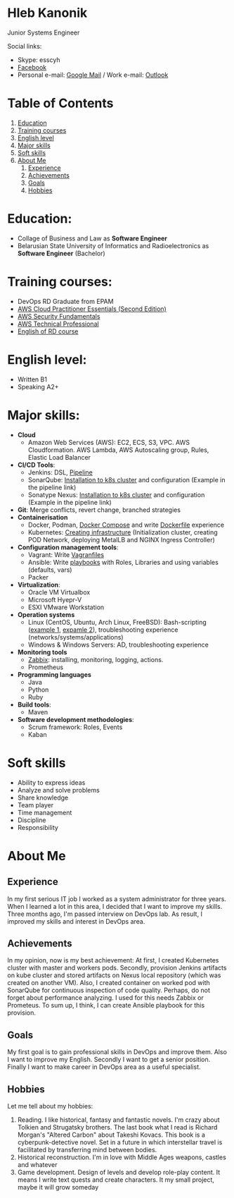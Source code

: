 Hleb Kanonik
=
Junior Systems Engineer

Social links:
- Skype: esscyh
- [Facebook](https://facebook.com/HlebKanonik)
- Personal e-mail: [Google Mail](mailto:esscyh@gmail.com) / Work e-mail: [Outlook](mailto:hleb_kanonik@epam.com)

Table of Contents
=
1. [Education](https://github.com/Cyberglamdring/4employers#education)
2. [Training courses](https://github.com/Cyberglamdring/4employers#training-courses)
3. [English level](https://github.com/Cyberglamdring/4employers#english-level)
4. [Major skills](https://github.com/Cyberglamdring/4employers#major-skills)
5. [Soft skills](https://github.com/Cyberglamdring/4employers#soft-skills)
6. [About Me](https://github.com/Cyberglamdring/4employers#about-me)
    1) [Experience](https://github.com/Cyberglamdring/4employers#experience)
    2) [Achievements](https://github.com/Cyberglamdring/4employers#achievements)
    3) [Goals](https://github.com/Cyberglamdring/4employers#goals)
    4) [Hobbies](https://github.com/Cyberglamdring/4employers#hobbies)
    
Education:
=
- Collage of Business and Law as **Software Engineer**
- Belarusian State University of Informatics and Radioelectronics as **Software Engineer** (Bachelor) 


Training courses:
=
- DevOps RD Graduate from EPAM
- [AWS Cloud Practitioner Essentials (Second Edition)](https://www.dropbox.com/s/dkbhwx9ervuqdbt/AWS%20Cloud%20Practitioner%20Essentials%20%28Second%20Edition%29.pdf?dl=0)
- [AWS Security Fundamentals](https://www.dropbox.com/s/rou6kylw3k8iu14/AWS%20Security%20Fundamentals.pdf?dl=0)
- [AWS Technical Professional](https://www.dropbox.com/s/svqplanotakymrd/AWS%20Training%20%26%20Certification%20-%20Certicate%20of%20Completion-assessment.pdf?dl=0)
- [English of RD course](https://www.dropbox.com/s/olytr0mkzqsrlen/English%20of%20RD.pdf?dl=0)

English level:
=
- Written B1
- Speaking A2+

Major skills:
=
- **Cloud**
    - Amazon Web Services (AWS): EC2, ECS, S3, VPC. AWS Cloudformation. AWS Lambda, AWS Autoscaling group, Rules, Elastic Load Balancer
- **CI/CD Tools**:
    - Jenkins: DSL, [Pipeline](https://github.com/Cyberglamdring/helpRepo/blob/master/Jenkins/Jenkinsfile)
    - SonarQube: [Installation to k8s cluster](https://github.com/Cyberglamdring/helpRepo/tree/master/Jenkins/k8s_sonar) and configuration (Example in the pipeline link)
    - Sonatype Nexus: [Installation to k8s cluster](https://github.com/Cyberglamdring/helpRepo/tree/master/Jenkins/k8s_nexus) and configuration (Example in the pipeline link)
- **Git**: Merge conflicts, revert change, branched strategies
- **Containerisation**
    - Docker, Podman, [Docker Compose](https://github.com/Cyberglamdring/docker/tree/master/Day3/docker-compose) and write [Dockerfile](https://github.com/Cyberglamdring/docker/tree/master/Day2/Dockerfiles) experience 
    - Kubernetes: [Creating infrastructure](https://github.com/Cyberglamdring/helpRepo/blob/master/k8s/scripts/k8s-master-install.sh) (Initialization cluster, creating POD Network, deploying MetalLB and NGINX Ingress Controller)
- **Configuration management tools**: 
    - Vagrant: Write [Vagranfiles](https://github.com/Cyberglamdring/zabbix/blob/master/day02/Vagrantfile)
    - Ansible: Write [playbooks](https://github.com/Cyberglamdring/ansible/tree/master/Day04) with Roles, Libraries and using variables (defaults, vars)
    - Packer
- **Virtualization**:
    - Oracle VM Virtualbox
    - Microsoft Hyepr-V
    - ESXI VMware Workstation
- **Operation systems**
    - Linux (CentOS, Ubuntu, Arch Linux, FreeBSD): Bash-scripting ([example 1](https://github.com/Cyberglamdring/zabbix/tree/master/day02/scripts), [expamle 2](https://github.com/Cyberglamdring/helpRepo/blob/master/k8s/scripts/k8s-master-install.sh)), troubleshooting experience (networks/systems/applications)
    - Windows & Windows Servers: AD, troubleshooting experience
- **Monitoring tools**
    - [Zabbix](https://github.com/Cyberglamdring/zabbix): installing, monitoring, logging, actions.
    - Prometheus
- **Programming languages**
    - Java
    - Python
    - Ruby
- **Build tools**:
    - Maven
- **Software development methodologies**:
    - Scrum framework: Roles, Events 
    - Kaban

Soft skills
=
- Ability to express ideas
- Analyze and solve problems
- Share knowledge
- Team player
- Time management
- Discipline
- Responsibility

About Me
=
Experience
-
In my first serious IT job I worked as a system administrator for three years. When I learned a lot in this area, I decided that I want to improve my skills. Three months ago, I'm passed interview on DevOps lab. As result, I improved my skills and interest in DevOps area.

Achievements
-
In my opinion, now is my best achievement: At first, I created Kubernetes cluster with master and workers pods. Secondly, provision Jenkins artifacts on kube cluster and stored artifacts on Nexus local repository (which was created on another VM). Also, I created container on worked pod with SonarQube for continuous inspection of code quality. Perhaps, do not forget about performance analyzing. I used for this needs Zabbix or Prometeus. To sum up, I think, I can create Ansible playbook for this provision.

Goals
-
My first goal is to gain professional skills in DevOps and improve them. Also I want to improve my English. Secondly I want to get a senior position. Finally I want to make career in DevOps area as a useful specialist.

Hobbies
-
Let me tell about my hobbies:
1.	Reading. I like historical, fantasy and fantastic novels. I'm crazy about Tolkien and Strugatsky brothers. The last book what I read is Richard Morgan's "Altered Carbon" about Takeshi Kovacs. This book is a cyberpunk-detective novel. Set in a future in which interstellar travel is facilitated by transferring mind between bodies.
2.	Historical reconstruction. I'm in love with Middle Ages weapons, castles and whatever
3.	Game development. Design of levels and develop role-play content. It means I write text quests and create characters. It my small project, maybe it will grow someday
